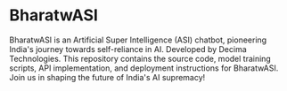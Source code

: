 # BharatwASI
BharatwASI is an Artificial Super Intelligence (ASI) chatbot, pioneering India's journey towards self-reliance in AI. Developed by Decima Technologies. This repository contains the source code, model training scripts, API implementation, and deployment instructions for BharatwASI. Join us in shaping the future of India's AI supremacy!
